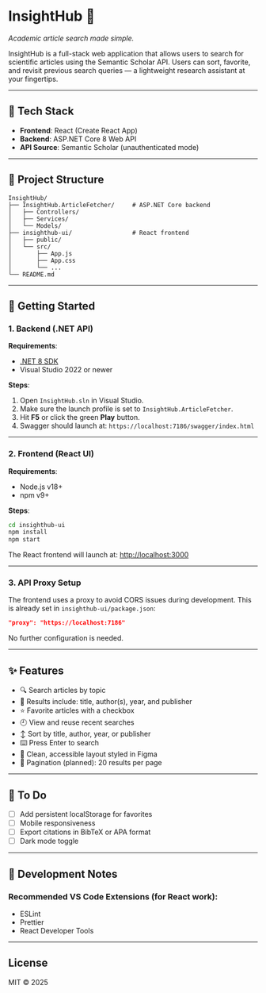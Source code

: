 # InsightHub 🧠  
_Academic article search made simple._

InsightHub is a full-stack web application that allows users to search for scientific articles using the Semantic Scholar API. Users can sort, favorite, and revisit previous search queries — a lightweight research assistant at your fingertips.

---

## 🔧 Tech Stack

- **Frontend**: React (Create React App)
- **Backend**: ASP.NET Core 8 Web API
- **API Source**: Semantic Scholar (unauthenticated mode)

---

## 📁 Project Structure

```
InsightHub/
├── InsightHub.ArticleFetcher/     # ASP.NET Core backend
│   ├── Controllers/
│   ├── Services/
│   └── Models/
├── insighthub-ui/                 # React frontend
│   ├── public/
│   └── src/
│       ├── App.js
│       ├── App.css
│       └── ...
└── README.md
```

---

## 🚀 Getting Started

### 1. Backend (.NET API)

**Requirements**:
- [.NET 8 SDK](https://dotnet.microsoft.com/en-us/download/dotnet/8.0)
- Visual Studio 2022 or newer

**Steps**:
1. Open `InsightHub.sln` in Visual Studio.
2. Make sure the launch profile is set to `InsightHub.ArticleFetcher`.
3. Hit **F5** or click the green **Play** button.
4. Swagger should launch at: `https://localhost:7186/swagger/index.html`

---

### 2. Frontend (React UI)

**Requirements**:
- Node.js v18+
- npm v9+

**Steps**:
```bash
cd insighthub-ui
npm install
npm start
```

The React frontend will launch at: [http://localhost:3000](http://localhost:3000)

---

### 3. API Proxy Setup

The frontend uses a proxy to avoid CORS issues during development. This is already set in `insighthub-ui/package.json`:

```json
"proxy": "https://localhost:7186"
```

No further configuration is needed.

---

## ✨ Features

- 🔍 Search articles by topic
- 🧾 Results include: title, author(s), year, and publisher
- ⭐ Favorite articles with a checkbox
- 🕘 View and reuse recent searches
- ↕ Sort by title, author, year, or publisher
- ⌨️ Press Enter to search
- 📜 Clean, accessible layout styled in Figma
- 🔄 Pagination (planned): 20 results per page

---

## 📌 To Do

- [ ] Add persistent localStorage for favorites
- [ ] Mobile responsiveness
- [ ] Export citations in BibTeX or APA format
- [ ] Dark mode toggle

---

## 🧪 Development Notes

### Recommended VS Code Extensions (for React work):
- ESLint
- Prettier
- React Developer Tools

---

## License

MIT © 2025
```
